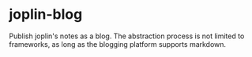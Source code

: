 # joplin-blog

Publish joplin's notes as a blog. The abstraction process is not limited to frameworks, as long as the blogging platform supports markdown.
